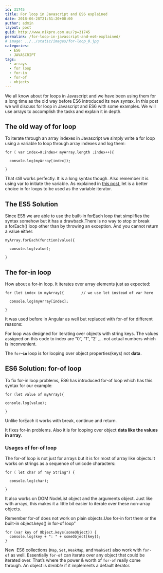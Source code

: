 ```yaml
---
id: 31745
title: For loop in Javascript and ES6 explained
date: 2018-06-28T21:51:20+00:00
author: admin
layout: post
guid: http://www.nikpro.com.au/?p=31745
permalink: /for-loop-in-javascript-and-es6-explained/
# image: ../../static/images/for-loop_0.jpg
categories:
  - ES6
  - JAVASCRIPT
tags:
  - arrays
  - for loop
  - for-in
  - for-of
  - objects
---
```

We all know about for loops in Javascript and we have been using them for a long time as the old way before ES6 introduced its new syntax. In this post we will discuss for loop in Javascript and ES6 with some examples. We will use arrays to accomplish the tasks and explain it in depth.

## The old way of for loop

To iterate through an array indexes in Javascript we simply write a for loop using a variable to loop through array indexes and log them:

`for ( var index=0;index< myArray.length ;index++){`

`  console.log(myArray[index]);`

`}`

That still works perfectly. It is a long syntax though. Also remember it is using var to initiate the variable. As explained in [this post,](http://www.nikpro.com.au/the-differences-between-var-and-let-and-const-in-javascript#let) let is a better choice in for loops to be used as the variable iterator.

## The ES5 Solution

Since ES5 we are able to use the built-in forEach loop that simplifies the syntax somehow but it has a drawback.There is no way to stop or break a forEach() loop other than by throwing an exception. And you cannot return a value either: 

`myArray.forEach(function(value){`

`  console.log(value);`

`}`

## The for-in loop

How about a for-in loop. It iterates over array elements just as expected:

`for (let index in myArray){        // we use let instead of var here`

`  console.log(myArray[index];`

`}`

It was used before in Angular as well but replaced with for-of for different reasons:

For loop was designed for iterating over objects with string keys. The values assigned on this code to index are &#8220;0&#8221;, &#8220;1&#8221;, &#8220;2&#8242; ,&#8230; not actual numbers which is inconvenient.

The `for`–**`in`** loop is for looping over object properties(keys) not **data**.

## ES6 Solution: for-of loop

To fix for-in loop problems, ES6 has introduced for-of loop which has this syntax for our example:

`for (let value of myArray){`

`console.log(value);`

`}`

Unlike forEach it works with break, continue and return.

It fixes for-in problems. Also it is for looping over object **data like the values in array**.

### Usages of for-of loop

The for-of loop is not just for arrays but it is for most of array like objects.It works on strings as a sequence of unicode characters:

`for ( let char of "my String") {`

`  console.log(char);`

`}`

It also works on DOM NodeList object and the arguments object. Just like with arrays, this makes it a little bit easier to iterate over these non-array objects.

Remember for-of does not work on plain objects.Use for-in fort them or the built-in object.keys() in for-of loop&#8221;

`for (var key of Object.keys(someObject)) {`  
`  console.log(key + ": " + someObject[key]);`  
`}`

New  ES6 collections (<code class="language-text">Map</code>, <code class="language-text">Set</code>, <code class="language-text">WeakMap</code>, and <code class="language-text">WeakSet</code>) also work with <code class="language-text">for-of</code> as well. Essentially <code class="language-text">for-of</code> can iterate over any object that could be iterated over. That’s where the power & worth of <code class="language-text">for-of</code> really come through. An object is _iterable_ if it implements a default iterator. 